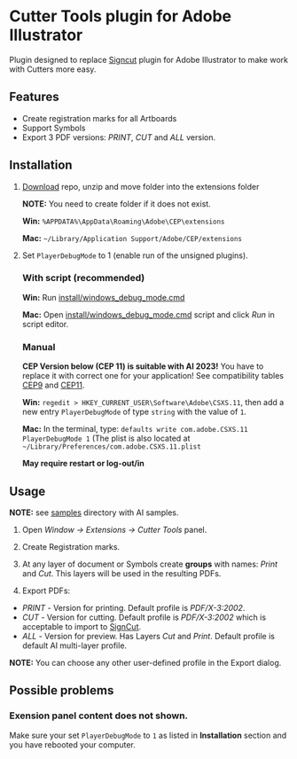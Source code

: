 # Cutter Tools plugin for Adobe Illustrator

Plugin designed to replace [Signcut] plugin for Adobe Illustrator to make work with Cutters more easy.

## Features

* Create registration marks for all Artboards
* Support Symbols
* Export 3 PDF versions: *PRINT*, *CUT* and *ALL* version.

## Installation

1. [Download] repo, unzip and move folder into the extensions folder

    **NOTE:** You need to create folder if it does not exist.

    **Win:** `%APPDATA%\AppData\Roaming\Adobe\CEP\extensions`

    **Mac:** `~/Library/Application Support/Adobe/CEP/extensions`

2. Set `PlayerDebugMode` to 1 (enable run of the unsigned plugins).

    ### With script (recommended)

    **Win:** Run [install/windows_debug_mode.cmd](install/windows_debug_mode.cmd)

    **Mac:** Open [install/windows_debug_mode.cmd](install/windows_debug_mode.cmd) script and click *Run* in script editor.

    ### Manual

    **CEP Version below (CEP 11) is suitable with AI 2023!**
    You have to replace it with correct one for your application!
    See compatibility tables [CEP9] and [CEP11].

    **Win:** `regedit > HKEY_CURRENT_USER\Software\Adobe\CSXS.11`,
    then add a new entry `PlayerDebugMode` of type `string` with the value of `1`.

    **Mac:** In the terminal, type: `defaults write com.adobe.CSXS.11 PlayerDebugMode 1`
    (The plist is also located at `~/Library/Preferences/com.adobe.CSXS.11.plist`

    **May require restart or log-out/in**

## Usage

**NOTE:** see [samples](samples/) directory with AI samples.

1. Open *Window -> Extensions -> Cutter Tools* panel.

2. Create Registration marks.

3. At any layer of document or Symbols create **groups** with names: *Print* and *Cut*.
This layers will be used in the resulting PDFs.

4. Export PDFs:

* *PRINT* - Version for printing. Default profile is *PDF/X-3:2002*.
* *CUT* - Version for cutting. Default profile is *PDF/X-3:2002* which is acceptable to import to [SignCut].
* *ALL* - Version for preview. Has Layers *Cut* and *Print*. Default profile is default AI multi-layer profile.

**NOTE:**  You can choose any other user-defined profile in the Export dialog.

## Possible problems

### Exension panel content does not shown.

Make sure your set `PlayerDebugMode` to `1` as listed in **Installation** section and you have rebooted your computer.





[Download]: https://github.com/hacker-cb/adobe-ai-cutter-tools/archive/master.zip
[SignCut]: http://signcutpro.com
[CEP9]: https://github.com/Adobe-CEP/CEP-Resources/blob/master/CEP_9.x/Documentation/CEP%209.0%20HTML%20Extension%20Cookbook.md#applications-integrated-with-cep
[CEP11]: https://github.com/Adobe-CEP/CEP-Resources/blob/master/CEP_11.x/Documentation/CEP%2011.1%20HTML%20Extension%20Cookbook.md#applications-integrated-with-cep